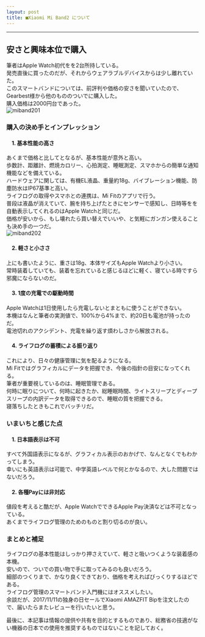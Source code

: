 ```yaml
---
layout: post
title: ■Xiaomi Mi Band2 について
---
```

---

## **安さと興味本位で購入**
筆者はApple Watch初代をを2台所持している。  
発売直後に買ったのだが、それからウェアラブルデバイスからは少し離れていた。  
このスマートバンドについては、前評判や価格の安さを聞いていたので、Gearbest様から他のもののついでに購入した。  
購入価格は2000円台であった。  
![miband201](https://beni2nd.github.io/images/miband201.jpg "miband201")  

### **購入の決め手とインプレッション**

#### 　1. 基本性能の高さ
あくまで価格と比してとなるが、基本性能が意外と高い。  
歩数計、距離計、燃焼カロリー、心拍測定、睡眠測定、スマホからの簡単な通知機能などを備えている。  
ハードウェアに関しては、有機EL液晶、重量約18g、バイブレーション機能、防塵防水はIP67基準と高い。  
ライフログの取得やスマホとの連携は、Mi Fitのアプリで行う。  
普段は液晶が消えていて、腕を持ち上げたときにセンサーで感知し、日時等をを自動表示してくれるのはApple Watchと同じだ。  
価格が安いから、もし壊れたら買い替えでいいや、と気軽にガンガン使えることも決め手の一つだ。  
![miband202](https://beni2nd.github.io/images/miband202.jpg "miband202")  

#### 　2. 軽さと小ささ
上にも書いたように、重さは18g、本体サイズもApple Watchより小さい。  
常時装着していても、装着を忘れていると感じるほどに軽く、寝ている時ですら邪魔にならないのだ。  

#### 　3. 1度の充電での駆動時間
Apple Watchは1日使用したら充電しないとまともに使うことができない。  
本機はなんと筆者の実測値で、100%から4%まで、約20日も電池が持ったのだ。  
電池切れのアクシデント、充電を繰り返す煩わしさから解放される。  

#### 　4. ライフログの蓄積による振り返り
これにより、日々の健康管理に気を配るようになる。  
Mi Fitではグラフィカルにデータを把握でき、今後の指針の目安になってくれる。  
筆者が重要視しているのは、睡眠管理である。  
何時に眠りについて、何時に起きたか、総睡眠時間、ライトスリープとディープスリープの内訳データを取得できるので、睡眠の質を把握できる。  
寝落ちしたときもこれでバッチリだ。  


### **いまいちと感じた点**

#### 　1. 日本語表示は不可

すべて外国語表示になるが、グラフィカル表示のおかげで、なんとなくでもわかってしまう。  
幸いにも英語表示は可能で、中学英語レベルで何とかなるので、大した問題ではないだろう。  

#### 　2. 各種Payには非対応
値段を考えると酷だが、Apple WatchでできるApple Pay決済などは不可となっている。  
あくまでライフログ管理のためのものと割り切るのが良い。 　


### **まとめと補足**
ライフログの基本性能はしっかり押さえていて、軽さと吸いつくような装着感の本機。  
安いので、ついでの買い物で手に取ってみるのも良いだろう。  
細部のつくりまで、かなり良くできており、価格を考えればびっくりするほどである。  
ライフログ管理のスマートバンド入門機にはオススメしたい。  
余談だが、2017/11/11の独身の日セールでXiaomi AMAZFIT Bipを注文したので、届いたらまたレビューを行いたいと思う。  

最後に、本記事は情報の提供や共有を目的とするものであり、総務省の技適がない機器の日本での使用を推奨するものではないことを記しておく。
